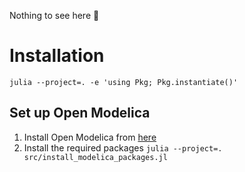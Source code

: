 Nothing to see here 👀

# Installation
```
julia --project=. -e 'using Pkg; Pkg.instantiate()'
```
## Set up Open Modelica
1. Install Open Modelica from [here](https://openmodelica.org/download/download-linux)
2. Install the required packages `julia --project=. src/install_modelica_packages.jl`
